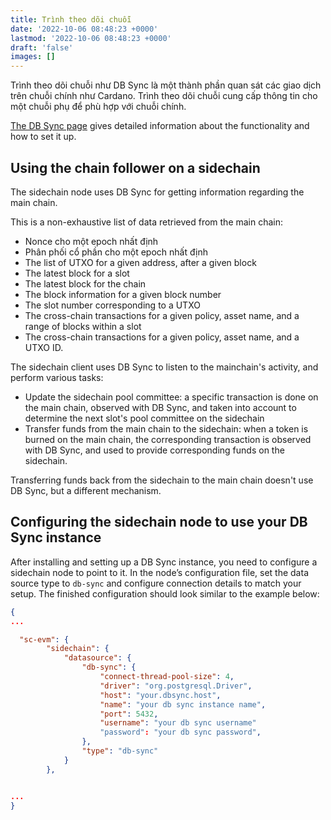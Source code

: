 ```yaml
---
title: Trình theo dõi chuỗi
date: '2022-10-06 08:48:23 +0000'
lastmod: '2022-10-06 08:48:23 +0000'
draft: 'false'
images: []
---
```


Trình theo dõi chuỗi như DB Sync là một thành phần quan sát các giao dịch trên chuỗi chính như Cardano. Trình theo dõi chuỗi cung cấp thông tin cho một chuỗi phụ để phù hợp với chuỗi chính.

[The DB Sync page](https://docs.cardano.org/cardano-components/cardano-db-sync/about-db-sync) gives detailed information about the functionality and how to set it up.

## Using the chain follower on a sidechain

The sidechain node uses DB Sync for getting information regarding the main chain.

This is a non-exhaustive list of data retrieved from the main chain:

- Nonce cho một epoch nhất định
- Phân phối cổ phần cho một epoch nhất định
- The list of UTXO for a given address, after a given block
- The latest block for a slot
- The latest block for the chain
- The block information for a given block number
- The slot number corresponding to a UTXO
- The cross-chain transactions for a given policy, asset name, and a range of blocks within a slot
- The cross-chain transactions for a given policy, asset name, and a UTXO ID.

The sidechain client uses DB Sync to listen to the mainchain's activity, and perform various tasks:

- Update the sidechain pool committee: a specific transaction is done on the main chain, observed with DB Sync, and taken into account to determine the next slot's pool committee on the sidechain
- Transfer funds from the main chain to the sidechain: when a token is burned on the main chain, the corresponding transaction is observed with DB Sync, and used to provide corresponding funds on the sidechain.

Transferring funds back from the sidechain to the main chain doesn't use DB Sync, but a different mechanism.

## Configuring the sidechain node to use your DB Sync instance

After installing and setting up a DB Sync instance, you need to configure a sidechain node to point to it. In the node’s configuration file, set the data source type to `db-sync` and configure connection details to match your setup. The finished configuration should look similar to the example below:

```json
{
...

  "sc-evm": {
        "sidechain": {
            "datasource": {
                "db-sync": {
                    "connect-thread-pool-size": 4,
                    "driver": "org.postgresql.Driver",
                    "host": "your.dbsync.host",
                    "name": "your db sync instance name",
                    "port": 5432,
                    "username": "your db sync username"
                    "password": "your db sync password",
                },
                "type": "db-sync"
            }
        },


...
}
```
